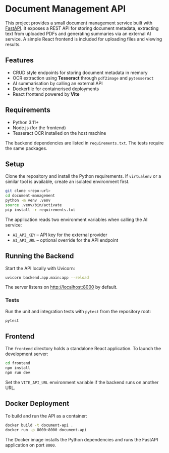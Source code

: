 # Document Management API

This project provides a small document management service built with
[FastAPI](https://fastapi.tiangolo.com/). It exposes a REST API for storing
document metadata, extracting text from uploaded PDFs and generating summaries
via an external AI service. A simple React frontend is included for uploading
files and viewing results.

## Features

- CRUD style endpoints for storing document metadata in memory
- OCR extraction using **Tesseract** through `pdf2image` and `pytesseract`
- AI summarisation by calling an external API
- Dockerfile for containerised deployments
- React frontend powered by **Vite**

## Requirements

- Python 3.11+
- Node.js (for the frontend)
- Tesseract OCR installed on the host machine

The backend dependencies are listed in `requirements.txt`. The tests require the
same packages.

## Setup

Clone the repository and install the Python requirements. If `virtualenv` or a
similar tool is available, create an isolated environment first.

```bash
git clone <repo-url>
cd document-management
python -m venv .venv
source .venv/bin/activate
pip install -r requirements.txt
```

The application reads two environment variables when calling the AI service:

- `AI_API_KEY` &ndash; API key for the external provider
- `AI_API_URL` &ndash; optional override for the API endpoint

## Running the Backend

Start the API locally with Uvicorn:

```bash
uvicorn backend.app.main:app --reload
```

The server listens on <http://localhost:8000> by default.

### Tests

Run the unit and integration tests with `pytest` from the repository root:

```bash
pytest
```

## Frontend

The `frontend` directory holds a standalone React application. To launch the
development server:

```bash
cd frontend
npm install
npm run dev
```

Set the `VITE_API_URL` environment variable if the backend runs on another URL.

## Docker Deployment

To build and run the API as a container:

```bash
docker build -t document-api .
docker run -p 8000:8000 document-api
```

The Docker image installs the Python dependencies and runs the FastAPI
application on port `8000`.

